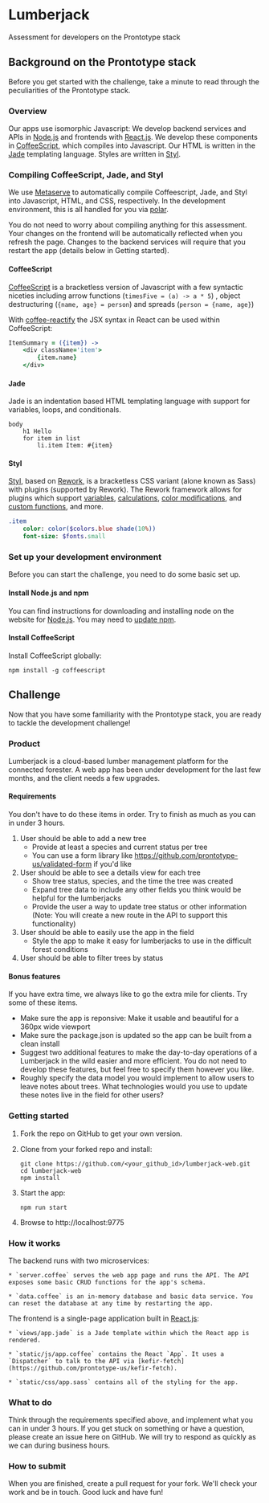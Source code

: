 # Lumberjack
Assessment for developers on the Prontotype stack

## Background on the Prontotype stack

Before you get started with the challenge, take a minute to read through the peculiarities of the Prontotype stack.

### Overview

Our apps use isomorphic Javascript: We develop backend services and APIs in [Node.js](https://nodejs.org/en/) and frontends with [React.js](https://facebook.github.io/react/). We develop these components in [CoffeeScript](http://coffeescript.org/), which compiles into Javascript. Our HTML is written in the [Jade](https://www.npmjs.com/package/jade) templating language. Styles are written in [Styl](https://github.com/tj/styl).

### Compiling CoffeeScript, Jade, and Styl

We use [Metaserve](https://github.com/prontotype-us/metaserve) to automatically compile Coffeescript, Jade, and Styl into Javascript, HTML, and CSS, respectively. In the development environment, this is all handled for you via [polar](https://www.npmjs.com/package/polar).

You do not need to worry about compiling anything for this assessment. Your changes on the frontend will be automatically reflected when you refresh the page. Changes to the backend services will require that you restart the app (details below in Getting started).

#### CoffeeScript
[CoffeeScript](http://coffeescript.org/) is a bracketless version of Javascript with a few syntactic niceties including arrow functions (`timesFive = (a) -> a * 5`) , object destructuring (`{name, age} = person`) and spreads (`person = {name, age}`)

With [coffee-reactify](https://github.com/jsdf/coffee-reactify) the JSX syntax in React can be used within CoffeeScript:

```coffee
ItemSummary = ({item}) ->
    <div className='item'>
        {item.name}
    </div>
```

#### Jade

Jade is an indentation based HTML templating language with support for variables, loops, and conditionals.

```jade
body
    h1 Hello
    for item in list
        li.item Item: #{item}
```

#### Styl

[Styl](https://github.com/tj/styl), based on [Rework](https://github.com/reworkcss/rework), is a bracketless CSS variant (alone known as Sass) with plugins (supported by Rework). The Rework framework allows for plugins which support [variables](https://github.com/bloglovin/node-rework-variant), [calculations](https://github.com/reworkcss/rework-calc), [color modifications](https://github.com/ianstormtaylor/rework-color-function), and [custom functions](https://github.com/reworkcss/rework-plugin-function), and more.

```sass
.item
    color: color($colors.blue shade(10%))
    font-size: $fonts.small
```

### Set up your development environment

Before you can start the challenge, you need to do some basic set up.

#### Install Node.js and npm

You can find instructions for downloading and installing node on the website for [Node.js](https://nodejs.org). You may need to [update npm](https://docs.npmjs.com/getting-started/installing-node).

#### Install CoffeeScript

Install CoffeeScript globally:

    npm install -g coffeescript

## Challenge 

Now that you have some familiarity with the Prontotype stack, you are ready to tackle the development challenge!

### Product

Lumberjack is a cloud-based lumber management platform for the connected forester. A web app has been under development for the last few months, and the client needs a few upgrades.

#### Requirements

You don't have to do these items in order. Try to finish as much as you can in under 3 hours.

1. User should be able to add a new tree
    * Provide at least a species and current status per tree
    * You can use a form library like https://github.com/prontotype-us/validated-form if you'd like
2. User should be able to see a details view for each tree
    * Show tree status, species, and the time the tree was created
    * Expand tree data to include any other fields you think would be helpful for the lumberjacks
    * Provide the user a way to update tree status or other information (Note: You will create a new route in the API to support this functionality)
3. User should be able to easily use the app in the field
    * Style the app to make it easy for lumberjacks to use in the difficult forest conditions
4. User should be able to filter trees by status

#### Bonus features

If you have extra time, we always like to go the extra mile for clients. Try some of these items.

* Make sure the app is reponsive: Make it usable and beautiful for a 360px wide viewport
* Make sure the package.json is updated so the app can be built from a clean install
* Suggest two additional features to make the day-to-day operations of a Lumberjack in the wild easier and more efficient. You do not need to develop these features, but feel free to specify them however you like.
* Roughly specify the data model you would implement to allow users to leave notes about trees. What technologies would you use to update these notes live in the field for other users?

### Getting started

1. Fork the repo on GitHub to get your own version.

2. Clone from your forked repo and install:

    ```
    git clone https://github.com/<your_github_id>/lumberjack-web.git
    cd lumberjack-web
    npm install
    ```

3. Start the app:

    ```
    npm run start
    ```

4. Browse to http://localhost:9775

### How it works

The backend runs with two microservices:

    * `server.coffee` serves the web app page and runs the API. The API exposes some basic CRUD functions for the app's schema.

    * `data.coffee` is an in-memory database and basic data service. You can reset the database at any time by restarting the app.

The frontend is a single-page application built in [React.js](https://facebook.github.io/react/):

    * `views/app.jade` is a Jade template within which the React app is rendered.

    * `static/js/app.coffee` contains the React `App`. It uses a `Dispatcher` to talk to the API via [kefir-fetch](https://github.com/prontotype-us/kefir-fetch).

    * `static/css/app.sass` contains all of the styling for the app.

### What to do

Think through the requirements specified above, and implement what you can in under 3 hours. If you get stuck on something or have a question, please create an issue here on GitHub. We will try to respond as quickly as we can during business hours.

### How to submit

When you are finished, create a pull request for your fork. We'll check your work and be in touch. Good luck and have fun!
